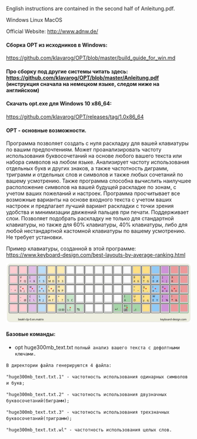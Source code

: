 English instructions are contained in the second half of Anleitung.pdf.

Windows Linux MacOS

Official Website: http://www.adnw.de/
#### Сборка OPT из исходников в Windows:
https://github.com/klavarog/OPT/blob/master/build_guide_for_win.md
#### Про сборку под другие системы читать здесь: https://github.com/klavarog/OPT/blob/master/Anleitung.pdf (инструкция сначала на немецком языке, следом ниже на английском)
#### Скачать opt.exe для Windows 10 x86_64:
https://github.com/klavarog/OPT/releases/tag/1.0x86_64

#### OPT - основные возможности.
Программа позволяет создать с нуля раскладку для вашей клавиатуры по вашим предпочтениям. Может проанализировать частоту использования буквосочетаний на основе любого вашего текста или набора символов на любом языке. Анализирует частоту использования отдельных букв и других знаков, а также частотность диграмм, триграмм и  отдельных слов и символов и также любых сочетаний по вашему усмотрению. Также программа способна вычислить наилучшее расположение символов на вашей будущей раскладке по зонам, с учетом ваших пожеланий и настроек. Программа просчитывает все возможные варианты на основе входного текста с учетом ваших настроек и предлагает лучший вариант раскладки с точки зрения удобства и минимизации движений пальцев при печати. Поддерживает слои. Позволяет подобрать раскладку не только для стандартной клавиатуры, но также для 60% клавиатуры, 40% клавиатуры, либо для любой нестандартной кастомной клавиатуры по вашему усмотрению. Не требует установки.

Пример клавиатуры, созданной в этой программе: https://www.keyboard-design.com/best-layouts-by-average-ranking.html   

![beakl-clp-0.en.matrix][logo]

[logo]: https://github.com/klavarog/OPT/blob/master/beakl-clp-0.en.matrix.jpg

#### Базовые команды:

* opt huge300mb_text.txt `полный анализ вашего текста с дефолтными ключами.`

`В директории файла генерируются 4 файла:`

`"huge300mb_text.txt.1" - частотность использования одинарных символов и букв;`

`"huge300mb_text.txt.2" - частотность использования двузначных буквосочетаний(биграмм);`

`"huge300mb_text.txt.3" - частотность использования трехзначных буквосочетаний(триграмм);`

`"huge300mb_text.txt.wl" - частотность использования целых слов.`

